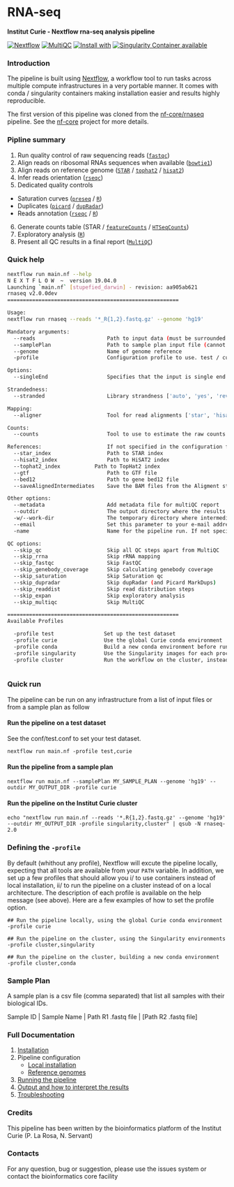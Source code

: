 # RNA-seq 

**Institut Curie - Nextflow rna-seq analysis pipeline**

[![Nextflow](https://img.shields.io/badge/nextflow-%E2%89%A50.32.0-brightgreen.svg)](https://www.nextflow.io/)
[![MultiQC](https://img.shields.io/badge/MultiQC-1.6-blue.svg)](https://multiqc.info/)
[![Install with](https://anaconda.org/anaconda/conda-build/badges/installer/conda.svg)](https://conda.anaconda.org/anaconda)
[![Singularity Container available](https://img.shields.io/badge/singularity-available-7E4C74.svg)](https://singularity.lbl.gov/)

### Introduction

The pipeline is built using [Nextflow](https://www.nextflow.io), a workflow tool to run tasks across multiple compute infrastructures in a very portable manner. 
It comes with conda / singularity containers making installation easier and results highly reproducible.

The first version of this pipeline was cloned from the [nf-core/rnaseq](https://github.com/nf-core/rnaseq) pipeline. 
See the [nf-core](https://nf-co.re/) project for more details.

### Pipline summary

1. Run quality control of raw sequencing reads ([`fastqc`](https://www.bioinformatics.babraham.ac.uk/projects/fastqc/))
2. Align reads on ribosomal RNAs sequences when available ([`bowtie1`](http://bowtie-bio.sourceforge.net/index.shtml))
3. Align reads on reference genome ([`STAR`](https://github.com/alexdobin/STAR) / [`tophat2`](http://ccb.jhu.edu/software/tophat/index.shtml) / [`hisat2`](http://ccb.jhu.edu/software/hisat2/index.shtml))
4. Infer reads orientation ([`rseqc`](http://rseqc.sourceforge.net/))
5. Dedicated quality controls
  - Saturation curves ([`preseq`](http://smithlabresearch.org/software/preseq/) / [`R`](https://www.r-project.org/))
  - Duplicates ([`picard`](https://broadinstitute.github.io/picard/) / [`dupRadar`](https://bioconductor.org/packages/release/bioc/html/dupRadar.html))
  - Reads annotation ([`rseqc`](http://rseqc.sourceforge.net/) / [`R`](https://www.r-project.org/))
6. Generate counts table (STAR / [`featureCounts`](http://bioinf.wehi.edu.au/featureCounts/) / [`HTSeqCounts`](https://htseq.readthedocs.io/en/release_0.11.1/count.html))
7. Exploratory analysis ([`R`](https://www.r-project.org/))
8. Present all QC results in a final report ([`MultiQC`](http://multiqc.info/))

### Quick help

```bash
nextflow run main.nf --help
N E X T F L O W  ~  version 19.04.0
Launching `main.nf` [stupefied_darwin] - revision: aa905ab621
rnaseq v2.0.0dev
=======================================================

Usage:
nextflow run rnaseq --reads '*_R{1,2}.fastq.gz' --genome 'hg19' 

Mandatory arguments:
  --reads                       Path to input data (must be surrounded with quotes)
  --samplePlan                  Path to sample plan input file (cannot be used with --reads)
  --genome                      Name of genome reference
  -profile                      Configuration profile to use. test / curie / conda / docker / singularity / cluster

Options:
  --singleEnd                   Specifies that the input is single end reads

Strandedness:
  --stranded                    Library strandness ['auto', 'yes', 'reverse', 'no']. Default: 'auto'

Mapping:
  --aligner                     Tool for read alignments ['star', 'hisat2', 'tophat2']. Default: 'star'

Counts:
  --counts                      Tool to use to estimate the raw counts per gene ['star', 'featureCounts', 'HTseqCounts']. Default: 'star'

References:                     If not specified in the configuration file or you wish to overwrite any of the references.
  --star_index                  Path to STAR index
  --hisat2_index                Path to HiSAT2 index
  --tophat2_index	        Path to TopHat2 index
  --gtf                         Path to GTF file
  --bed12                       Path to gene bed12 file
  --saveAlignedIntermediates    Save the BAM files from the Aligment step  - not done by default

Other options:
  --metadata                    Add metadata file for multiQC report
  --outdir                      The output directory where the results will be saved
  -w/--work-dir                 The temporary directory where intermediate data will be saved
  --email                       Set this parameter to your e-mail address to get a summary e-mail with details of the run sent to you when the workflow exits
  -name                         Name for the pipeline run. If not specified, Nextflow will automatically generate a random mnemonic.

QC options:
  --skip_qc                     Skip all QC steps apart from MultiQC
  --skip_rrna                   Skip rRNA mapping
  --skip_fastqc                 Skip FastQC
  --skip_genebody_coverage      Skip calculating genebody coverage 
  --skip_saturation             Skip Saturation qc
  --skip_dupradar               Skip dupRadar (and Picard MarkDups)
  --skip_readdist               Skip read distribution steps
  --skip_expan                  Skip exploratory analysis
  --skip_multiqc                Skip MultiQC

=======================================================
Available Profiles

  -profile test                Set up the test dataset
  -profile curie               Use the global Curie conda environment
  -profile conda               Build a new conda environment before running the pipeline
  -profile singularity         Use the Singularity images for each process
  -profile cluster             Run the workflow on the cluster, instead of locally
		  
```

### Quick run

The pipeline can be run on any infrastructure from a list of input files or from a sample plan as follow

#### Run the pipeline on a test dataset
See the conf/test.conf to set your test dataset.

```
nextflow run main.nf -profile test,curie

```

#### Run the pipeline from a sample plan

```
nextflow run main.nf --samplePlan MY_SAMPLE_PLAN --genome 'hg19' --outdir MY_OUTPUT_DIR -profile curie

```

#### Run the pipeline on the Institut Curie cluster

```
echo "nextflow run main.nf --reads '*.R{1,2}.fastq.gz' --genome 'hg19' --outdir MY_OUTPUT_DIR -profile singularity,cluster" | qsub -N rnaseq-2.0

```

### Defining the `-profile`

By default (whithout any profile), Nextflow will excute the pipeline locally, expecting that all tools are available from your `PATH` variable.
In addition, we set up a few profiles that should allow you i/ to use containers instead of local installation, ii/ to run the pipeline on a cluster instead of on a local architecture.
The description of each profile is available on the help message (see above).
Here are a few examples of how to set the profile option.


```
## Run the pipeline locally, using the global Curie conda environment
-profile curie

## Run the pipeline on the cluster, using the Singularity environments
-profile cluster,singularity

## Run the pipeline on the cluster, building a new conda environment
-profile cluster,conda

```

### Sample Plan

A sample plan is a csv file (comma separated) that list all samples with their biological IDs.


Sample ID | Sample Name | Path R1 .fastq file | [Path R2 .fastq file]

### Full Documentation

1. [Installation](docs/installation.md)
2. Pipeline configuration
    * [Local installation](docs/configuration/local.md)
    * [Reference genomes](docs/configuration/reference_genomes.md)  
3. [Running the pipeline](docs/usage.md)
4. [Output and how to interpret the results](docs/output.md)
5. [Troubleshooting](docs/troubleshooting.md)

### Credits

This pipeline has been written by the bioinformatics platform of the Institut Curie (P. La Rosa, N. Servant)

### Contacts

For any question, bug or suggestion, please use the issues system or contact the bioinformatics core facility

